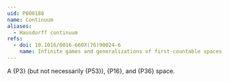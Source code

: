```yaml
---
uid: P000188
name: Continuum
aliases:
  - Hausdorff continuum
refs:
  - doi: 10.1016/0016-660X(76)90024-6
    name: Infinite games and generalizations of first-countable spaces (Gruenhage)
---
```


A {P3} (but not necessarily {P53}), {P16}, and {P36} space.
